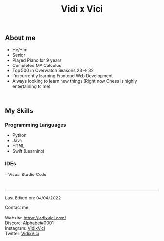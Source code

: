 <h1 align="center">Vidi x Vici</h1>

<br>

## About me
- He/Him
- Senior
- Played Piano for 9 years
- Completed MV Calculus
- Top 500 in Overwatch Seasons 23 -> 32
- I'm currently learning Frontend Web Development
- Always looking to learn new things (Right now Chess is highly entertaining to me)

<br>

## My Skills
 ### Programming Languages
 - Python
 - Java
 - HTML
 - Swift (Learning)
 ### IDEs
 
<p>
- Visual Studio Code
</p>


<br/>

-----
Last Edited on: 04/04/2022

Contact me:  
<br>
Website: https://vidixvici.com/
<br>
Discord: Alphabet#0001
<br>
Instagram: [VidixVici](https://www.instagram.com/vidixvici/) 
<br>
Twitter: [VidixVici](https://twitter.com/VidixVici)
